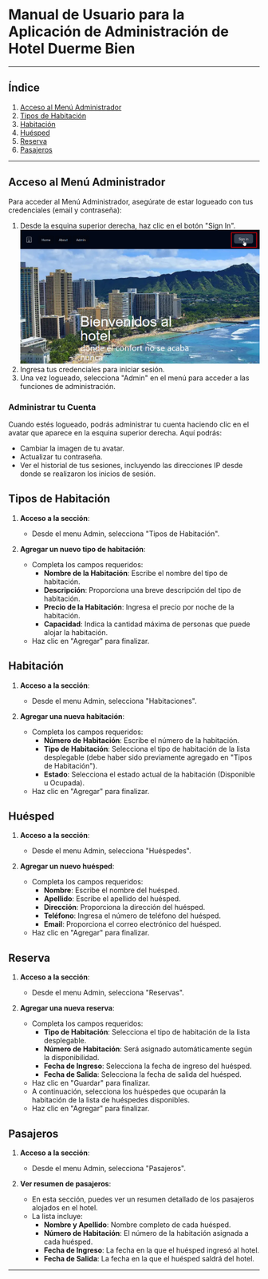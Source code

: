 # Manual de Usuario para la Aplicación de Administración de Hotel Duerme Bien

---

## Índice
1. [Acceso al Menú Administrador](#acceso-al-menú-administrador)
2. [Tipos de Habitación](#tipos-de-habitación)
3. [Habitación](#habitación)
4. [Huésped](#huésped)
5. [Reserva](#reserva)
6. [Pasajeros](#pasajeros)

---

## Acceso al Menú Administrador

Para acceder al Menú Administrador, asegúrate de estar logueado con tus credenciales (email y contraseña):

1. Desde la esquina superior derecha, haz clic en el botón "Sign In".
![alt text](https://raw.githubusercontent.com/hermani456/hotel-app/now/MarkDownImages/login.png "Logo Title Text 1")
2. Ingresa tus credenciales para iniciar sesión.
3. Una vez logueado, selecciona "Admin" en el menú para acceder a las funciones de administración.


### Administrar tu Cuenta

Cuando estés logueado, podrás administrar tu cuenta haciendo clic en el avatar que aparece en la esquina superior derecha. Aquí podrás:

- Cambiar la imagen de tu avatar.
- Actualizar tu contraseña.
- Ver el historial de tus sesiones, incluyendo las direcciones IP desde donde se realizaron los inicios de sesión.

## Tipos de Habitación

1. **Acceso a la sección**:
   - Desde el menu Admin, selecciona "Tipos de Habitación".

2. **Agregar un nuevo tipo de habitación**:
   - Completa los campos requeridos:
     - **Nombre de la Habitación**: Escribe el nombre del tipo de habitación.
     - **Descripción**: Proporciona una breve descripción del tipo de habitación.
     - **Precio de la Habitación**: Ingresa el precio por noche de la habitación.
     - **Capacidad**: Indica la cantidad máxima de personas que puede alojar la habitación.
   - Haz clic en "Agregar" para finalizar.

## Habitación

1. **Acceso a la sección**:
   - Desde el menu Admin, selecciona "Habitaciones".

2. **Agregar una nueva habitación**:
   - Completa los campos requeridos:
     - **Número de Habitación**: Escribe el número de la habitación.
     - **Tipo de Habitación**: Selecciona el tipo de habitación de la lista desplegable (debe haber sido previamente agregado en "Tipos de Habitación").
     - **Estado**: Selecciona el estado actual de la habitación (Disponible u Ocupada).
   - Haz clic en "Agregar" para finalizar.

## Huésped

1. **Acceso a la sección**:
   - Desde el menu Admin, selecciona "Huéspedes".

2. **Agregar un nuevo huésped**:
   - Completa los campos requeridos:
     - **Nombre**: Escribe el nombre del huésped.
     - **Apellido**: Escribe el apellido del huésped.
     - **Dirección**: Proporciona la dirección del huésped.
     - **Teléfono**: Ingresa el número de teléfono del huésped.
     - **Email**: Proporciona el correo electrónico del huésped.
   - Haz clic en "Agregar" para finalizar.

## Reserva

1. **Acceso a la sección**:
   - Desde el menu Admin, selecciona "Reservas".

2. **Agregar una nueva reserva**:
   - Completa los campos requeridos:
     - **Tipo de Habitación**: Selecciona el tipo de habitación de la lista desplegable.
     - **Número de Habitación**: Será asignado automáticamente según la disponibilidad.
     - **Fecha de Ingreso**: Selecciona la fecha de ingreso del huésped.
     - **Fecha de Salida**: Selecciona la fecha de salida del huésped.
   - Haz clic en "Guardar" para finalizar.
   - A continuación, selecciona los huéspedes que ocuparán la habitación de la lista de huéspedes disponibles.
    - Haz clic en "Agregar" para finalizar.

## Pasajeros

1. **Acceso a la sección**:
   - Desde el menu Admin, selecciona "Pasajeros".

2. **Ver resumen de pasajeros**:
   - En esta sección, puedes ver un resumen detallado de los pasajeros alojados en el hotel.
   - La lista incluye:
     - **Nombre y Apellido**: Nombre completo de cada huésped.
     - **Número de Habitación**: El número de la habitación asignada a cada huésped.
     - **Fecha de Ingreso**: La fecha en la que el huésped ingresó al hotel.
     - **Fecha de Salida**: La fecha en la que el huésped saldrá del hotel.



---